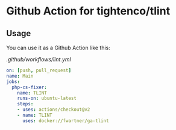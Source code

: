 # Github Action for tightenco/tlint

## Usage

You can use it as a Github Action like this:

_.github/workflows/lint.yml_
```yaml
on: [push, pull_request]
name: Main
jobs:
  php-cs-fixer:
    name: TLINT
    runs-on: ubuntu-latest
    steps:
    - uses: actions/checkout@v2
    - name: TLINT
      uses: docker://fwartner/ga-tlint
```
